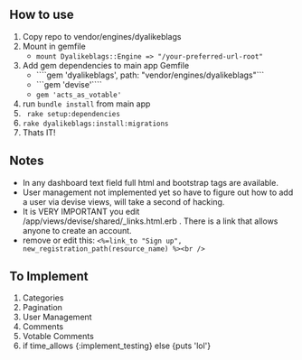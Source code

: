 ## How to use

1. Copy repo to vendor/engines/dyalikeblags
1. Mount in gemfile
	* ```mount Dyalikeblags::Engine => "/your-preferred-url-root"```
2. Add gem dependencies to main app Gemfile
	* ````gem 'dyalikeblags', path: "vendor/engines/dyalikeblags"```
	* ```gem 'devise'````
	* ```gem 'acts_as_votable'```
5. run ```bundle install``` from main app
6. ``` rake setup:dependencies```
7. ```rake dyalikeblags:install:migrations```
8. Thats IT!


## Notes
* In any dashboard text field full html and bootstrap tags are available.
* User management not implemented yet so have to figure out how to add a user via devise views, will take a second of hacking.
* It is VERY IMPORTANT you edit /app/views/devise/shared/_links.html.erb .  There is a link that allows anyone to create an account.  
*  remove or edit this: ``` <%=link_to "Sign up", new_registration_path(resource_name) %><br /> ```



## To Implement
1. Categories
2. Pagination 
3. User Management  
4. Comments
5. Votable Comments
4. if time_allows {:implement_testing} else {puts 'lol'}





